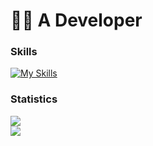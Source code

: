 # 🧑‍💻 A Developer 

<h3>Skills</h3> 

[![My Skills](https://skillicons.dev/icons?i=java,kotlin,github,gitlab,gradle,maven,idea,vscode,md&theme=dark)](https://skillicons.dev)

<h3>Statistics</h3>

[![](https://nirzak-streak-stats.vercel.app/?user=thebjoredcraft&theme=tokyonight)](https://github.com/thebjoredcraft)<br>
[![](https://github-readme-stats.vercel.app/api/wakatime?username=TheBjoRedCraft&theme=tokyonight&layout=compact&langs_count=10&hide_title=true)](https://github.com/TheBjoRedCraft)

